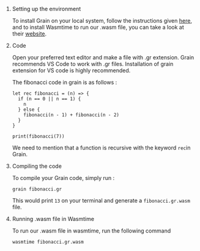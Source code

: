 1. Setting up the environment
    
    To install Grain on your local system, follow the instructions given [here](https://grain-lang.org/docs/getting_grain), and to install Wasmtime to run our .wasm file, you can take a look at their [website](https://wasmtime.dev/).
    
2. Code
    
    Open your preferred text editor and make a file with .gr extension. Grain recommends VS Code to work with .gr files. Installation of grain extension for VS code is highly recommended.
    
    The fibonacci code in grain is as follows :
    
    
    ```
    let rec fibonacci = (n) => {
      if (n == 0 || n == 1) {
        n
      } else {
        fibonacci(n - 1) + fibonacci(n - 2)
      }
    }
    
    print(fibonacci(7))
    ```
    
    We need to mention that a function is recursive with the keyword `rec`in Grain.
    
3. Compiling the code
    
    To compile your Grain code, simply run :
    
    ```
    grain fibonacci.gr
    ```
    
    This would print `13` on your terminal and generate a `fibonacci.gr.wasm` file.
    

4. Running .wasm file in Wasmtime
    
    To run our .wasm file in wasmtime, run the following command
    
    ```
    wasmtime fibonacci.gr.wasm
    ```
